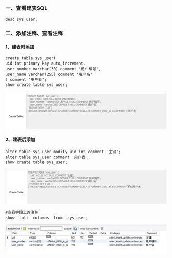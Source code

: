 ### 一、查看建表SQL
```
desc sys_user;
```
### 二、添加注释、查看注释
#### 1、建表时添加
```
create table sys_user(
uid int primary key auto_increment,
user_number varchar(30) comment '用户编号',
user_name varchar(255) comment '用户名'
) comment '用户表';
show create table sys_user;
```
![](../images/1911127-20200102231732950-870733258.png)
#### 2、建表后添加
```
alter table sys_user modify uid int comment '主键';
alter table sys_user comment '用户表';
show create table sys_user;
```
![](../images/1911127-20200102231912462-1135430876.png)

```
#查看字段上的注释
show  full  columns  from  sys_user;
```
![](../images/1911127-20200102232155926-452729978.png)